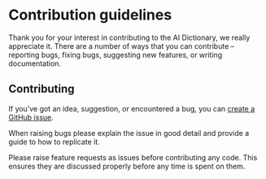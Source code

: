 # Contribution guidelines

Thank you for your interest in contributing to the AI Dictionary,
we really appreciate it. There are a number of ways that you can contribute – reporting
bugs, fixing bugs, suggesting new features, or writing documentation.

## Contributing

If you’ve got an idea, suggestion, or encountered a bug, you can
[create a GitHub issue](https://github.com/nhsx/ai-dictionary/issues/new).

When raising bugs please explain the issue in good detail and provide a guide to how to replicate it.

Please raise feature requests as issues before contributing any code. This ensures
they are discussed properly before any time is spent on them.


